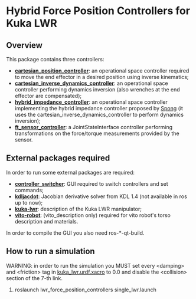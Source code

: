 # Hybrid Force Position Controllers for Kuka LWR

## Overview
This package contains three controllers:
- [__cartesian_position_controller__](src/cartesian_position_controller.cpp): an operational space controller required to
move the end effector in a desired position using inverse kinematics;
- [__cartesian_inverse_dynamics_controller__](src/cartesian_inverse_dynamics_controller.cpp): an operational space controller
performing dynamics inversion (also wrenches at the end effector are compensated);
- [__hybrid_impedance_controller__](src/hybrid_impedance_controller.cpp): an operational space controller implementing the
hybrid impedance controller proposed by [Spong](http://ieeexplore.ieee.org/document/20440/) (it uses the
cartesian_inverse_dynamics_controller to perform dynamics inversion);
- [__ft_sensor_controller__](src/ft_sensor_controller.cpp): a JointStateInterface controller performing transformations
on the force/torque measurements provided by the sensor.

## External packages required
In order to run some external packages are required:
- [__controller_switcher__](https://github.com/xEnVrE/controller_switcher): GUI required to switch controllers and set commands;
- [__kdljacdot__](https://github.com/xEnVrE/kdljacdot): Jacobian derivative solver from KDL 1.4 (not available in ros up to now);
- [__kuka-lwr__](https://github.com/CentroEPiaggio/kuka-lwr): description of the Kuka LWR manipulator;
- [__vito-robot__](https://github.com/CentroEPiaggio/vito-robot): (vito_description only) required for vito robot's torso description and materials.

In order to compile the GUI you also need ros-*-qt-build.

## How to run a simulation

WARNING: in order to run the simulation you MUST set every \<damping\> and \<friction\> tag in [kuka_lwr.urdf.xacro](https://github.com/CentroEPiaggio/kuka-lwr/blob/master/lwr_description/model/kuka_lwr.urdf.xacro)
to 0.0 and disable the \<collision\> section of the 7-th link.

1. roslaunch lwr_force_position_controllers single_lwr.launch
